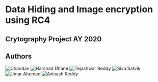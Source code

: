 # Data Hiding and Image encryption using RC4
## Crytography Project AY 2020
## Authors
 ![Chandan]()
 ![Harshad Dhane]()
 ![Tejashwar Reddy]()
 ![Siva Satvik]()
 ![Umar Ahemad]()
 ![Avinash Reddy]()

